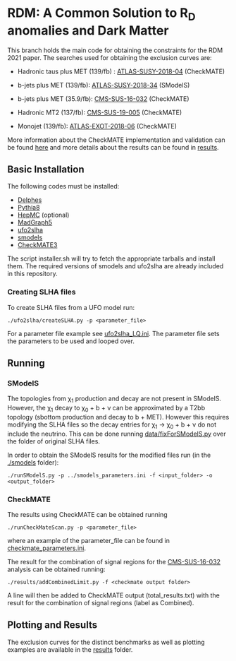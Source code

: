 # RDM: A Common Solution to R<sub>D</sub> anomalies and Dark Matter

This branch holds the main code for obtaining the constraints for the RDM 2021 paper.
The searches used for obtaining the exclusion curves are:

 * Hadronic taus plus MET (139/fb) : [ATLAS-SUSY-2018-04](https://atlas.web.cern.ch/Atlas/GROUPS/PHYSICS/PAPERS/SUSY-2018-04/) (CheckMATE)

 * b-jets plus MET (139/fb): [ATLAS-SUSY-2018-34](https://atlas.web.cern.ch/Atlas/GROUPS/PHYSICS/PAPERS/SUSY-2018-34/) (SModelS)

 * b-jets plus MET (35.9/fb): [CMS-SUS-16-032](http://cms-results.web.cern.ch/cms-results/public-results/publications/SUS-16-032/index.html) (CheckMATE)

 * Hadronic MT2 (137/fb): [CMS-SUS-19-005](http://cms-results.web.cern.ch/cms-results/public-results/publications/SUS-19-005/index.html) (CheckMATE)

 * Monojet (139/fb): [ATLAS-EXOT-2018-06](https://atlas.web.cern.ch/Atlas/GROUPS/PHYSICS/PAPERS/EXOT-2018-06/) (CheckMATE)


More information about the CheckMATE implementation and validation can be found [here](./myCheckMateFiles3/validation/)
and more details about the results can be found in [results](./results).

## Basic Installation ##

The following codes must be installed:

  * [Delphes](https://cp3.irmp.ucl.ac.be/projects/delphes)
  * [Pythia8](http://home.thep.lu.se/Pythia/)
  * [HepMC](http://lcgapp.cern.ch/project/simu/HepMC/) (optional)
  * [MadGraph5](https://launchpad.net/mg5amcnlo/)
  * [ufo2slha](https://github.com/andlessa/ufo2slha)
  * [smodels](https://smodels.github.io/)
  * [CheckMATE3](https://checkmate.hepforge.org/)

The script installer.sh will try to fetch the appropriate tarballs and install them. The required versions of smodels and ufo2slha are already included in this repository.


### Creating SLHA files ###

To create SLHA files from a UFO model run:

```
./ufo2slha/createSLHA.py -p <parameter_file>
```

For a parameter file example see [ufo2slha_LQ.ini](./ufo2slha_LQ.ini).
The parameter file sets the parameters to be used and looped over.

## Running ##

### SModelS ###

The topologies from &chi;<sub>1</sub> production and decay are not present in SModelS. However, the  &chi;<sub>1</sub> decay to &chi;<sub>0</sub> + b  + &nu; can be approximated by a T2bb topology (sbottom production and decay to b + MET).
However this requires modifying the SLHA files so the decay entries for  &chi;<sub>1</sub> -> &chi;<sub>0</sub> + b  + &nu; do not include the neutrino.
This can be done running [data/fixForSModelS.py](data/fixForSModelS.py) over the folder of original SLHA files.

In order to obtain the SModelS results for the modified files run (in the [./smodels](./smodels) folder):

```
./runSModelS.py -p ../smodels_parameters.ini -f <input_folder> -o <output_folder>
```


### CheckMATE ###

The results using CheckMATE can be obtained running

```
./runCheckMateScan.py -p <parameter_file>
```
where an example of the parameter_file can be found in [checkmate_parameters.ini](checkmate_parameters.ini).

The result for the combination of signal regions for the  [CMS-SUS-16-032](http://cms-results.web.cern.ch/cms-results/public-results/publications/SUS-16-032/index.html)
analysis can be obtained running:


```
./results/addCombinedLimit.py -f <checkmate output folder>
```

A line will then be added to CheckMATE output (total_results.txt) with the result for the combination of signal regions (label as Combined).


## Plotting and Results ##

The exclusion curves for the distinct benchmarks as well as plotting examples are available in the [results](results) folder.
